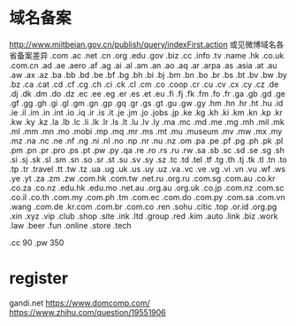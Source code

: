 # 域名备案
http://www.miitbeian.gov.cn/publish/query/indexFirst.action
或见微博域名各省备案差异
.com .ac .net .cn .org .edu .gov .biz .cc .info .tv .name .hk .co.uk .com.cn .ad .ae .aero .af .ag .ai .al .am .an .ao .aq .ar .arpa .as .asia .at .au .aw .ax .az .ba .bb .bd .be .bf .bg .bh .bi .bj .bm .bn .bo .br .bs .bt .bv .bw .by .bz .ca .cat .cd .cf .cg .ch .ci .ck .cl .cm .co .coop .cr .cu .cv .cx .cy .cz .de .dj .dk .dm .do .dz .ec .ee .eg .er .es .et .eu .fi .fj .fk .fm .fo .fr .ga .gb .gd .ge .gf .gg .gh .gi .gl .gm .gn .gp .gq .gr .gs .gt .gu .gw .gy .hm .hn .hr .ht .hu .id .ie .il .im .in .int .io .iq .ir .is .it .je .jm .jo .jobs .jp .ke .kg .kh .ki .km .kn .kp .kr .kw .ky .kz .la .lb .lc .li .lk .lr .ls .lt .lu .lv .ly .ma .mc .md .me .mg .mh .mil .mk .ml .mm .mn .mo .mobi .mp .mq .mr .ms .mt .mu .museum .mv .mw .mx .my .mz .na .nc .ne .nf .ng .ni .nl .no .np .nr .nu .nz .om .pa .pe .pf .pg .ph .pk .pl .pm .pn .pr .pro .ps .pt .pw .py .qa .re .ro .rs .ru .rw .sa .sb .sc .sd .se .sg .sh .si .sj .sk .sl .sm .sn .so .sr .st .su .sv .sy .sz .tc .td .tel .tf .tg .th .tj .tk .tl .tn .to .tp .tr .travel .tt .tw .tz .ua .ug .uk .us .uy .uz .va .vc .ve .vg .vi .vn .vu .wf .ws .ye .yt .za .zm .zw .com.hk .com.tw .net.ru .org.ru .com.sg .com.au .co.kr .co.za .co.nz .edu.hk .edu.mo .net.au .org.au .org.uk .co.jp .com.nz .com.sc .co.il .co.th .com.my .com.ph .tm .com.ec .com.do .com.py .com.sa .com.vn .wang .com.de .kr.com .com.br .com.co .ren .sohu .citic .top .or.id .org.pg .xin .xyz .vip .club .shop .site .ink .ltd .group .red .kim .auto .link .biz .work .law .beer .fun .online .store .tech

.cc 90
.pw 350


# register
gandi.net
https://www.domcomp.com/
https://www.zhihu.com/question/19551906

